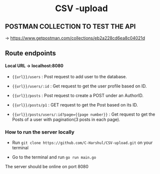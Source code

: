 <h1 align="center"> CSV -upload  </h1>
<h2> POSTMAN COLLECTION TO TEST THE API </h2>

-> https://www.getpostman.com/collections/eb2a228cd6ea8c04021d

<h2> Route endpoints </h2>

<h4> Local URL -> localhost:8080 </h4>

- `{{url}}/users`        :  Post request to add user to the database.

- `{{url}}/users/:id`      :  Get request to get the user profile based on ID.

- `{{url}}/posts`     :  Post request to create a POST under an AuthorID. 

- `{{url}}/posts/p1`      :  GET request to get the Post based on its ID.

- `{{url}}/posts/users/:id?page={{page number}}`     :  Get request to get the Posts of a user with pagination(3 posts in each page).






<h3>How to run the server locally</h3>

- Run `git clone https://github.com/C-Harshul/CSV-upload.git` on your terminal

- Go to the terminal and run `go run main.go`

The server should be online on port 8080



